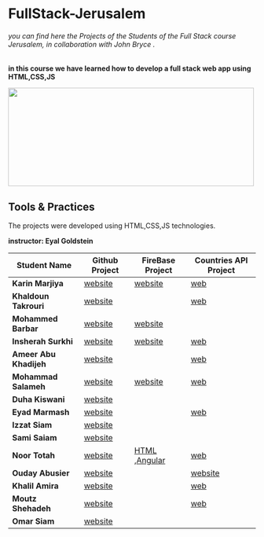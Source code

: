 # FullStack-Jerusalem
###### you can find here the Projects of the Students of the Full Stack course Jerusalem, in collaboration with John Bryce .
**in this course we have learned how to develop a full stack web app using HTML,CSS,JS**


<img src="https://upload.wikimedia.org/wikipedia/commons/8/89/John_bryce_logo.jpg" width="500" height="200"/>


## Tools & Practices
The projects were developed using HTML,CSS,JS technologies.

**instructor: Eyal Goldstein**

Student Name | 	Github Project | FireBase Project | Countries API Project
--- | --- | --- | -- |
**Karin Marjiya** |	[website](https://karinmarjieh.github.io/simpleweb) |  [website](https://jeru-bbec3.web.app/) | [web](https://countries-8079c.web.app/)
**Khaldoun Takrouri** |	[website](https://kht75.github.io/jerWepDevelopment/) | []() | [web](https://khald-f36d5.web.app/)
**Mohammed Barbar** |	[website](https://mohammedbarbar.github.io/Draft/) | [website](https://mywebsite-fe64c.web.app/) | []()
**Insherah Surkhi** |	[website](https://insherah-surkhi.github.io/relax) | [website](https://enjoy-6b4d2.web.app) | [web](https://world-country.web.app/)
**Ameer Abu Khadijeh** |	[website](https://ameerabukhadijeh.github.io/ameer/) | []() | [web](https://countries-79c2a.web.app/)
**Mohammad Salameh** |	[website](https://mohammadsalameh12.github.io/clock/) | [website](https://my-html-69287.web.app/) | [web](https://countries-of-the-world-88fdf.web.app/)
**Duha Kiswani** |	[website](https://duha-se.github.io/Ex/) | []() | []()
**Eyad Marmash** |	[website](https://eyadma.github.io/eyadmcv/) | []() | [web](https://taskone-c8f02.web.app/)
**Izzat Siam** |	[website](https://izzat-jb.github.io/HW1onGH/) | []() | []()
**Sami Saiam** |	[website](https://samisaiam.github.io/world-nature/) | []() | []()
**Noor Totah** |	[website](https://noortotah.github.io/simple-shopping-cart/) | [HTML](https://simple-html-shopping-cart.web.app/) ,[Angular](https://atteq-5eda8.web.app/) | [web](https://countriesapi-a25b3.firebaseapp.com/)
**Ouday Abusier** |	[website](https://ouday-abusier.github.io/oday-s-website/)  | []() | [website](https://fullstack-26cbc.web.app)
**Khalil Amira** |	[website](https://khalilamira22.github.io/kalil/) | []() | [web](https://my-world-2-2fe9b.web.app/)
**Moutz Shehadeh** |	[website](https://moutazshehadeh.github.io/moutaz-sh/) | []() | [web](https://firstproject-ed1ca.web.app/)
**Omar Siam** |	[website](https://omarsiam.github.io/omarcars/) | []() | []()

